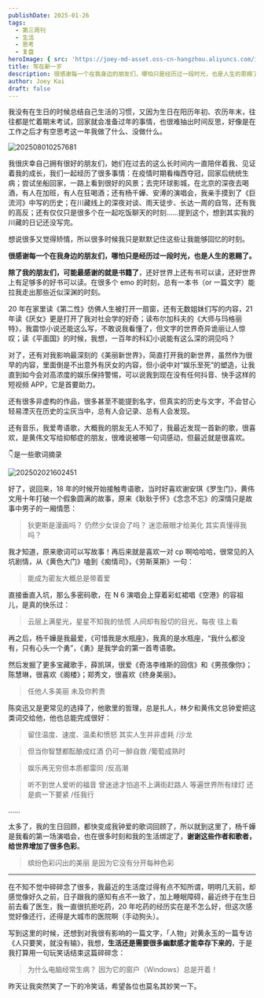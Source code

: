 ```yaml
---
publishDate: 2025-01-26
tags:
  - 第三周刊
  - 生活
  - 思考
  - 复盘
heroImage: { src: 'https://joey-md-asset.oss-cn-hangzhou.aliyuncs.com/img/202508010257396.jpeg', inferSize: true}
title: 写在新一岁
description: 很感谢每一个在我身边的朋友们，哪怕只是经历过一段时光，也是人生的恩赐了。
author: Joey Kai
draft: false
---
```


我没有在生日的时候总结自己生活的习惯，又因为生日在阳历年初、农历年末，往往都是忙着期末考试，回家就会准备过年的事情，也很难抽出时间反思，好像是在工作之后才有空思考这一年我做了什么、没做什么。

![202508010257681](../../assets/2025/202508010257681.jpg)


我很庆幸自己拥有很好的朋友们，她们在过去的这么长时间内一直陪伴着我、见证着我的成长，我们一起经历了很多事情：在疫情时期看梅西夺冠，回家后统统生病；尝试坐船回家，一路上看到很好的风景；去完环球影城，在北京的深夜去喝酒，有人在加班，有人在狂喝酒；还有杨千嬅、安溥的演唱会，我亲手摸到了《巨流河》中写的历史；在川藏线上的深夜对谈、雨天徒步、长达一周的自驾，还有我的高反；还有仅仅只是很多个在一起吃饭聊天的时刻……提到这个，想到其实我的川藏的日记还没写完。

想说很多又觉得矫情，所以很多时候我只是默默记住这些让我能够回忆的时刻。

**很感谢每一个在我身边的朋友们，哪怕只是经历过一段时光，也是人生的恩赐了。**

**除了我的朋友们，可能最感谢的就是书籍了**，还好世界上还有书可以读，还好世界上有足够多的好书可以读。在很多个 emo 的时刻，总有一本书（or 一篇文字）能拉我走出那些近似深渊的时刻。

20 年在家里读《第二性》仿佛人生被打开一扇窗，还有无数姐妹们写的内容，21 年读《厌女》更是打开了我对社会学的好奇；读布尔加科夫的《大师与玛格丽特》，我震惊小说还能这么写，不敢说我看懂了，但文字的世界奇异诡丽让人惊叹；读《平面国》的时候，我想，一百年的科幻小说能有这么深的洞见吗？

对了，还有对我影响最深刻的《美丽新世界》，简直打开我的新世界，虽然作为很早的内容，里面倒是不出意外有厌女的内容，但小说中对“娱乐至死”的塑造，让我直到如今会对高浓度的娱乐保持警惕，可以说我到现在没有任何抖音、快手这样的短视频 APP，它是首要助力。

还有很多非虚构的作品，很多甚至不能提到名字，但真实的历史与文字，不会甘心轻易湮灭在历史的尘灰当中，总有人会记录、总有人会发现。

还有音乐，我爱粤语歌，大概我的朋友无人不知了，我最近发现一首新的歌，很喜欢，是黄伟文写给抑郁症的朋友，很难说被哪一句词感动，但最近就是很喜欢。

👇是一些歌词摘录

![202502021602451](../../assets/2025/202502021602451.jpg)

好了，说回来，18 年的时候开始接触粤语歌，当时好喜欢谢安琪《罗生门》，黄伟文用十年打破一个假象圆满的故事，原来《耿耿于怀》《念念不忘》的深情只是故事中男子的一厢情愿：
> 狄更斯是漫画吗？
> 仍然少女误会了吗？
> 迷恋蔽眼才给美化
> 其实真懂得我吗？


我才知道，原来歌词可以写故事！再后来就是喜欢一对 cp 啊哈哈哈，很常见的入坑剧情，从《黄色大门》嗑到《痴情司》，《劳斯莱斯》一句：
> 能成为密友大概总是带着爱


直接垂直入坑，那么多密码歌，在 N 6 演唱会上穿着彩虹裙唱《空港》的容祖儿，是真的快乐过：
> 云层上满星光，星星不知我的怯慌
> 人间却有殷切的目光，每夜
> 往上看


再之后，杨千嬅是我最爱，《可惜我是水瓶座》，我真的是水瓶座，“我什么都没有，只有心头一个勇”，《勇》是我学会的第一首粤语歌。

然后发掘了更多宝藏歌手，薛凯琪，很爱《奇洛李维斯的回信》和《男孩像你》；陈慧琳，很喜欢《阁楼》；郑秀文，很喜欢《终身美丽》。
> 任他人多美丽
> 未及你矜贵


陈奕迅又是更常见的选择了，他歌里的哲理，总是扎人，林夕和黄伟文总钟爱把这类词交给他，他也总能完成很好：
> 留住温度、速度、温柔和愤怒
> 其实人生并非虚耗
> /沙龙

> 但当你智慧都酝酿成红酒
> 仍可一醉自救
> /葡萄成熟时

> 娱乐再无穷但本质都雷同
> /反高潮

> 听不到世人爱听的福音
> 曾迷途才怕追不上满街赶路人
> 等遍世界所有绿灯
> 还是疯一下要紧
> /任我行

……

太多了，我的生日回顾，都快变成我钟爱的歌词回顾了，所以就到这里了，杨千嬅是我看的第一场演唱会，也在很多时刻和我的生活绑定了，**谢谢这些作者和歌者，给世界增加了很多色彩**。
> 缤纷色彩闪出的美丽
> 是因为它没有分开每种色彩

---

在不知不觉中碎碎念了很多，我最近的生活度过得有点不知所谓，明明几天前，却感觉像好久之前，日子跟我的感知有点不一致了，加上睡眠障碍，最近终于在生日前去看了医生，我一直很抗拒吃药，20 年吃药的经历实在是不怎么好，但这次感觉好像还行，还得是大城市的医院啊（手动狗头）。

写到这里的时候，还想到对我很有影响的一篇文字，「人物」对黄永玉的一篇专访《人只要笑，就没有输》，我想，**生活还是需要很多幽默感才能幸存下来的**，于是我打算用一句玩笑话结束这篇碎碎念：
> 为什么电脑经常生病？
> 因为它的窗户（Windows）总是开着！


昨天让我突然笑了一下的冷笑话，希望各位也莫名其妙笑一下。
